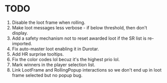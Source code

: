 # TODO

1. Disable the loot frame when rolling.
2. Make loot messages less verbose - if below threshold, then don't display.
3. Add a safety mechanism not to reset awarded loot if the SR list is re-imported.
4. Fix auto-master loot enabling it in Durotar.
5. Add HR surprise tooltips.
6. Fix the color codes lol becuz it's the highest prio lol.
7. Mark winners in the player selection list.
8. Link LootFrame and RollingPopup interactions so we don't end up in loot frame selected but no popup bug.
